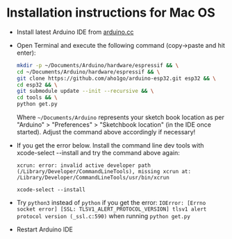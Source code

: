 Installation instructions for Mac OS
=====================================

- Install latest Arduino IDE from [arduino.cc](https://www.arduino.cc/en/Main/Software)
- Open Terminal and execute the following command (copy->paste and hit enter):

  ```bash
  mkdir -p ~/Documents/Arduino/hardware/espressif && \
  cd ~/Documents/Arduino/hardware/espressif && \
  git clone https://github.com/aho1go/arduino-esp32.git esp32 && \
  cd esp32 && \
  git submodule update --init --recursive && \
  cd tools && \
  python get.py 
  ```
  Where `~/Documents/Arduino` represents your sketch book location as per "Arduino" > "Preferences" > "Sketchbook location" (in the IDE once started). Adjust the command above accordingly if necessary!
  
- If you get the error below. Install the command line dev tools with xcode-select --install and try the command above again:
  
  ```xcrun: error: invalid active developer path (/Library/Developer/CommandLineTools), missing xcrun at: /Library/Developer/CommandLineTools/usr/bin/xcrun```
  
  ```xcode-select --install```
  
- Try `python3` instead of `python` if you get the error: `IOError: [Errno socket error] [SSL: TLSV1_ALERT_PROTOCOL_VERSION] tlsv1 alert protocol version (_ssl.c:590)` when running `python get.py`

- Restart Arduino IDE

